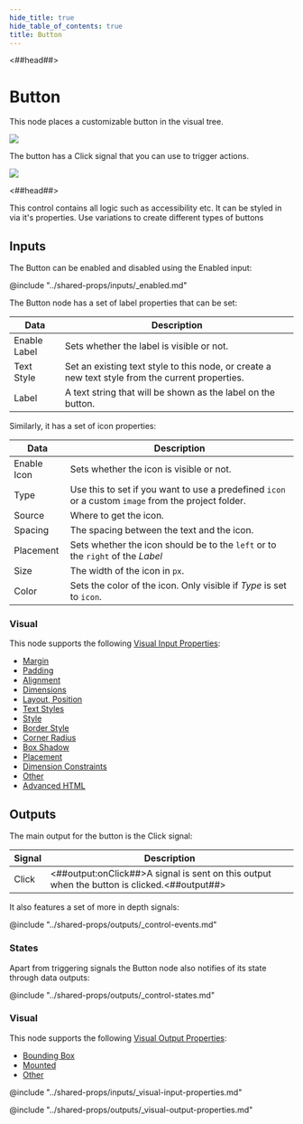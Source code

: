 ```yaml
---
hide_title: true
hide_table_of_contents: true
title: Button
---
```


<##head##>

# Button

This node places a customizable button in the visual tree.

<div className="ndl-image-with-background l">

![](/nodes/ui-controls/button/button_visual.png)

</div>

The button has a <span className="ndl-signal">Click</span> signal that you can use to trigger actions.

<div className="ndl-image-with-background l">

![](/nodes/ui-controls/button//button_node.png)

</div>
<##head##>

This control contains all logic such as accessibility etc. It can be styled in via it's properties.
Use variations to create different types of buttons

## Inputs

The Button can be enabled and disabled using the Enabled input:

@include "../shared-props/inputs/_enabled.md"

The Button node has a set of label properties that can be set:

| Data                                           | Description                                                                                      |
| ---------------------------------------------- | ------------------------------------------------------------------------------------------------ |
| <span className="ndl-data">Enable Label</span> | Sets whether the label is visible or not.                                                        |
| <span className="ndl-data">Text Style</span>   | Set an existing text style to this node, or create a new text style from the current properties. |
| <span className="ndl-data">Label</span>        | A text string that will be shown as the label on the button.                                     |

Similarly, it has a set of icon properties:

| Data                                          | Description                                                                                         |
| --------------------------------------------- | --------------------------------------------------------------------------------------------------- |
| <span className="ndl-data">Enable Icon</span> | Sets whether the icon is visible or not.                                                            |
| <span className="ndl-data">Type</span>        | Use this to set if you want to use a predefined `icon` or a custom `image` from the project folder. |
| <span className="ndl-data">Source</span>      | Where to get the icon.                                                                              |
| <span className="ndl-data">Spacing</span>     | The spacing between the text and the icon.                                                          |
| <span className="ndl-data">Placement</span>   | Sets whether the icon should be to the `left` or to the `right` of the _Label_                      |
| <span className="ndl-data">Size</span>        | The width of the icon in `px`.                                                                      |
| <span className="ndl-data">Color</span>       | Sets the color of the icon. Only visible if _Type_ is set to `icon`.                                |

### Visual

This node supports the following [Visual Input Properties](/nodes/shared-props/inputs/visual-input-properties):

-   [Margin](/nodes/shared-props/inputs/visual-input-properties#margin)
-   [Padding](/nodes/shared-props/inputs/visual-input-properties#padding)
-   [Alignment](/nodes/shared-props/inputs/visual-input-properties#alignment)
-   [Dimensions](/nodes/shared-props/inputs/visual-input-properties#dimensions)
-   [Layout, Position](/nodes/shared-props/inputs/visual-input-properties#position)
-   [Text Styles](/nodes/shared-props/inputs/visual-input-properties#text-styles)
-   [Style](/nodes/shared-props/inputs/visual-input-properties#style)
-   [Border Style](/nodes/shared-props/inputs/visual-input-properties#border-style)
-   [Corner Radius](/nodes/shared-props/inputs/visual-input-properties#corner-radius)
-   [Box Shadow](/nodes/shared-props/inputs/visual-input-properties#box-shadow)
-   [Placement](/nodes/shared-props/inputs/visual-input-properties#placement)
-   [Dimension Constraints](/nodes/shared-props/inputs/visual-input-properties#dimension-constraints)
-   [Other](/nodes/shared-props/inputs/visual-input-properties#other)
-   [Advanced HTML](/nodes/shared-props/inputs/visual-input-properties#advanced-html)

## Outputs

The main output for the button is the Click <span className="ndl-signal">signal</span>:

| Signal                                    | Description                                                                                 |
| ----------------------------------------- | ------------------------------------------------------------------------------------------- |
| <span className="ndl-signal">Click</span> | <##output:onClick##>A signal is sent on this output when the button is clicked.<##output##> |

It also features a set of more in depth <span className="ndl-signal">signals</span>:

@include "../shared-props/outputs/_control-events.md"

### States

Apart from triggering <span className="ndl-signal">signals</span> the Button node also notifies of its state through <span className="ndl-data">data</span> outputs:

@include "../shared-props/outputs/_control-states.md"

### Visual

This node supports the following [Visual Output Properties](/nodes/shared-props/outputs/visual-output-properties/):

-   [Bounding Box](/nodes/shared-props/outputs/visual-output-properties/#bounding-box)
-   [Mounted](/nodes/shared-props/outputs/visual-output-properties/#mounted)
-   [Other](/nodes/shared-props/outputs/visual-output-properties/#other)

<div className="hidden-props-for-editor">

@include "../shared-props/inputs/_visual-input-properties.md"

@include "../shared-props/outputs/_visual-output-properties.md"

</div>
